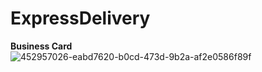 # ExpressDelivery
**Business Card**  
![452957026-eabd7620-b0cd-473d-9b2a-af2e0586f89f](https://github.com/user-attachments/assets/4ff1b1af-3a49-4044-b611-cd2c4dc6b3b1)



